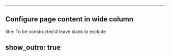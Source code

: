 ---
## Configure page content in wide column
title: To be constructed # leave blank to exclude

show_outro: true
--